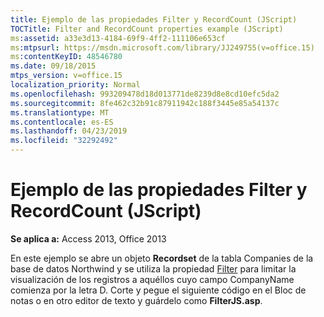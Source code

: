 ```yaml
---
title: Ejemplo de las propiedades Filter y RecordCount (JScript)
TOCTitle: Filter and RecordCount properties example (JScript)
ms:assetid: a33e3d13-4184-69f9-4ff2-111106e653cf
ms:mtpsurl: https://msdn.microsoft.com/library/JJ249755(v=office.15)
ms:contentKeyID: 48546780
ms.date: 09/18/2015
mtps_version: v=office.15
localization_priority: Normal
ms.openlocfilehash: 993209478d18d013771de8239d8e8cd10efc5da2
ms.sourcegitcommit: 8fe462c32b91c87911942c188f3445e85a54137c
ms.translationtype: MT
ms.contentlocale: es-ES
ms.lasthandoff: 04/23/2019
ms.locfileid: "32292492"
---
```

# <a name="filter-and-recordcount-properties-example-jscript"></a>Ejemplo de las propiedades Filter y RecordCount (JScript)


**Se aplica a:** Access 2013, Office 2013

En este ejemplo se abre un objeto **Recordset** de la tabla Companies de la base de datos Northwind y se utiliza la propiedad [Filter](filter-property-ado.md) para limitar la visualización de los registros a aquéllos cuyo campo CompanyName comienza por la letra D. Corte y pegue el siguiente código en el Bloc de notas o en otro editor de texto y guárdelo como **FilterJS.asp**.

